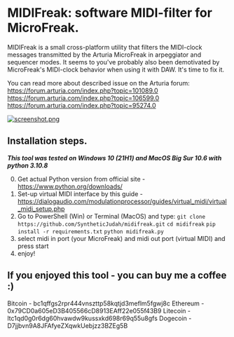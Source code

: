 # MIDIFreak: software MIDI-filter for MicroFreak.

MIDIFreak is a small cross-platform utility that filters the MIDI-clock messages transmitted by the Arturia MicroFreak in arpeggiator and sequencer modes. It seems to you've probably also been demotivated by MicroFreak's MIDI-clock behavior when using it with DAW. It's time to fix it.

You can read more about described issue on the Arturia forum:
https://forum.arturia.com/index.php?topic=101089.0
https://forum.arturia.com/index.php?topic=106599.0
https://forum.arturia.com/index.php?topic=95274.0

[![screenshot.png](https://i.postimg.cc/W1J8gpCT/screenshot.png)](https://postimg.cc/RW4wzmvD)

## Installation steps.
***This tool was tested on Windows 10 (21H1) and MacOS Big Sur 10.6 with python 3.10.8***

0. Get actual Python version from official site - https://www.python.org/downloads/
1. Set-up virtual MIDI interface by this guide - https://dialogaudio.com/modulationprocessor/guides/virtual_midi/virtual_midi_setup.php
2. Go to PowerShell (Win) or Terminal (MacOS) and type: 
	`git clone https://github.com/SyntheticJudah/midifreak.git`
	`cd midifreak`
	`pip install -r requirements.txt`
	`python midifreak.py`
3. select midi in port (your MicroFreak) and midi out port (virtual MIDI) and press start
4. enjoy!

## If you enjoyed this tool - you can buy me a coffee :)

Bitcoin - bc1qffgs2rpr444vnszttp58kqtjd3meflm5fgwj8c
Ethereum - 0x79CD0a605eD3B405566cD8913EAff22e055f43B9
Litecoin - ltc1qd0g0r6dg60hvawdw9kussxkd698r69q55u8gfs
Dogecoin - D7jjbvn9A8JFAfyeZXqwkUebjzz3BZEg5B


